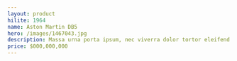 ```yaml
---
layout: product
hilite: 1964
name: Aston Martin DB5
hero: /images/1467043.jpg
description: Massa urna porta ipsum, nec viverra dolor tortor eleifend odio. Proin sed placerat quam. Aliquam turpis velit, lacinia nec diam imperdiet, rhoncus gravida eros.
price: $000,000,000
---
```

